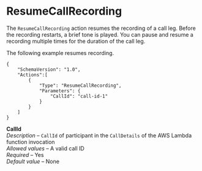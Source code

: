 # ResumeCallRecording<a name="resume-call-recording"></a>

The `ResumeCallRecording` action resumes the recording of a call leg\. Before the recording restarts, a brief tone is played\. You can pause and resume a recording multiple times for the duration of the call leg\. 

The following example resumes recording\. 

```
{
    "SchemaVersion": "1.0",
    "Actions":[
        {
            "Type": "ResumeCallRecording",
            "Parameters": {
                "CallId": "call-id-1"
            }
        }
    ]
}
```

**CallId**  
*Description* – `CallId` of participant in the `CallDetails` of the AWS Lambda function invocation  
*Allowed values* – A valid call ID  
*Required* – Yes  
*Default value* – None
